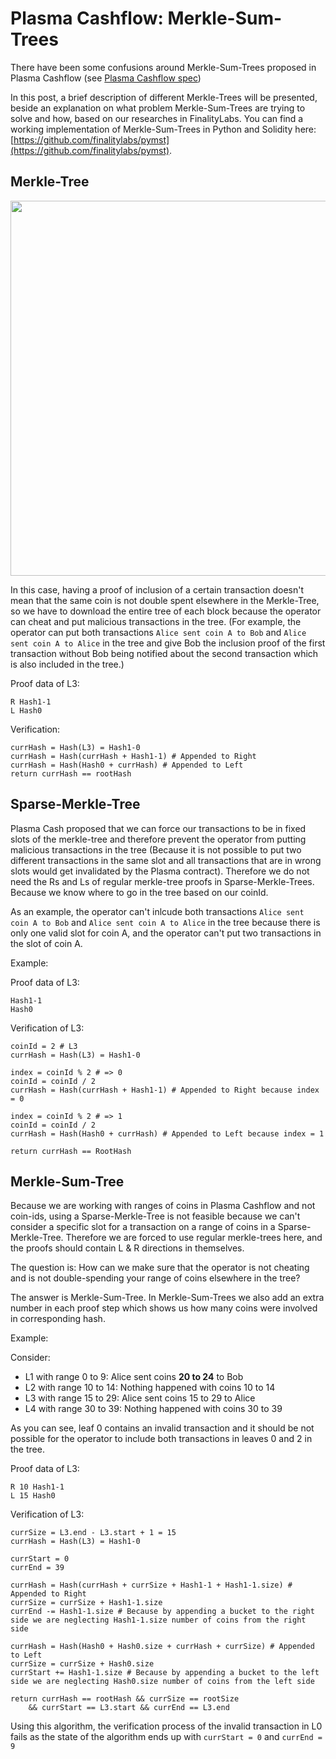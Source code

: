 # Plasma Cashflow: Merkle-Sum-Trees

There have been some confusions around Merkle-Sum-Trees proposed in Plasma Cashflow (see [Plasma Cashflow spec](https://hackmd.io/DgzmJIRjSzCYvl4lUjZXNQ?view#Constructing-a-transaction-tree))

In this post, a brief description of different Merkle-Trees will be presented, beside an explanation on what problem Merkle-Sum-Trees are trying to solve and how, based on our researches in FinalityLabs. You can find a working implementation of Merkle-Sum-Trees in Python and Solidity here: [https://github.com/finalitylabs/pymst](https://github.com/finalitylabs/pymst).

## Merkle-Tree

<img width="600px" src="https://upload.wikimedia.org/wikipedia/commons/9/95/Hash_Tree.svg"/>

In this case, having a proof of inclusion of a certain transaction doesn't mean that the same coin is not double spent elsewhere in the Merkle-Tree, so we have to download the entire tree of each block because the operator can cheat and put malicious transactions in the tree. (For example, the operator can put both transactions `Alice sent coin A to Bob` and `Alice sent coin A to Alice` in the tree and give Bob the inclusion proof of the first transaction without Bob being notified about the second transaction which is also included in the tree.)

Proof data of L3:
```
R Hash1-1
L Hash0
```

Verification:
```
currHash = Hash(L3) = Hash1-0
currHash = Hash(currHash + Hash1-1) # Appended to Right
currHash = Hash(Hash0 + currHash) # Appended to Left
return currHash == rootHash
```

## Sparse-Merkle-Tree

Plasma Cash proposed that we can force our transactions to be in fixed slots of the merkle-tree and therefore prevent the operator from putting malicious transactions in the tree (Because it is not possible to put two different transactions in the same slot  and all transactions that are in wrong slots would get invalidated by the Plasma contract). Therefore we do not need the Rs and Ls of regular merkle-tree proofs in Sparse-Merkle-Trees. Because we know where to go in the tree based on our coinId.

As an example, the operator can't inlcude both transactions  `Alice sent coin A to Bob` and `Alice sent coin A to Alice` in the tree because there is only one valid slot for coin A, and the operator can't put two transactions in the slot of coin A.

Example:

Proof data of L3:
```
Hash1-1
Hash0
```

Verification of L3:
```
coinId = 2 # L3
currHash = Hash(L3) = Hash1-0

index = coinId % 2 # => 0
coinId = coinId / 2
currHash = Hash(currHash + Hash1-1) # Appended to Right because index = 0

index = coinId % 2 # => 1
coinId = coinId / 2
currHash = Hash(Hash0 + currHash) # Appended to Left because index = 1

return currHash == RootHash
```

## Merkle-Sum-Tree

Because we are working with ranges of coins in Plasma Cashflow and not coin-ids, using a Sparse-Merkle-Tree is not feasible because we can't consider a specific slot for a transaction on a range of coins in a Sparse-Merkle-Tree. Therefore we are forced to use regular merkle-trees here, and the proofs should contain L & R directions in themselves.

The question is: How can we make sure that the operator is not cheating and is not double-spending your range of coins elsewhere in the tree?

The answer is Merkle-Sum-Tree. In Merkle-Sum-Trees we also add an extra number in each proof step which shows us how many coins were involved in corresponding hash.

Example:

Consider:
 - L1 with range 0 to 9: Alice sent coins **20 to 24** to Bob
 - L2 with range 10 to 14: Nothing happened with coins 10 to 14
 - L3 with range 15 to 29: Alice sent coins 15 to 29 to Alice
 - L4 with range 30 to 39: Nothing happened with coins 30 to 39

As you can see, leaf 0 contains an invalid transaction and it should be not possible for the operator to include both transactions in leaves 0 and 2 in the tree.

Proof data of L3:
```
R 10 Hash1-1
L 15 Hash0
```

Verification of L3:
```
currSize = L3.end - L3.start + 1 = 15
currHash = Hash(L3) = Hash1-0

currStart = 0
currEnd = 39

currHash = Hash(currHash + currSize + Hash1-1 + Hash1-1.size) # Appended to Right
currSize = currSize + Hash1-1.size
currEnd -= Hash1-1.size # Because by appending a bucket to the right side we are neglecting Hash1-1.size number of coins from the right side

currHash = Hash(Hash0 + Hash0.size + currHash + currSize) # Appended to Left
currSize = currSize + Hash0.size
currStart += Hash1-1.size # Because by appending a bucket to the left side we are neglecting Hash0.size number of coins from the left side

return currHash == rootHash && currSize == rootSize
	&& currStart == L3.start && currEnd == L3.end
```

Using this algorithm, the verification process of the invalid transaction in L0 fails as the state of the algorithm ends up with `currStart = 0` and `currEnd = 9` 
